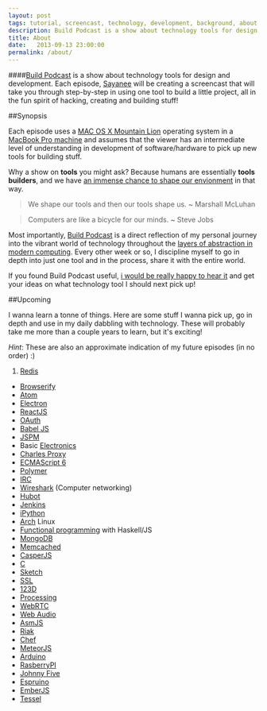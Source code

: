 ```yaml
---
layout: post
tags: tutorial, screencast, technology, development, background, about, author
description: Build Podcast is a show about technology tools for design and development. Each episode, Sayanee will be creating a screencast that will take you through step-by-step in using one tool to build a little project, all in the fun spirit of hacking, creating and building stuff!
title: About
date:   2013-09-13 23:00:00
permalink: /about/
---
```


####[Build Podcast](http://build-podcast.com) is a show about technology tools for design and development. Each episode, [Sayanee](http://sayan.ee) will be creating a screencast that will take you through step-by-step in using one tool to build a little project, all in the fun spirit of hacking, creating and building stuff!

##Synopsis

Each episode uses a [MAC OS X Mountain Lion](http://en.wikipedia.org/wiki/OS_X_Mountain_Lion) operating system in a [MacBook Pro machine](http://support.apple.com/kb/sp541) and assumes that the viewer has an intermediate level of understanding in development of software/hardware to pick up new tools for building stuff.

Why a show on **tools** you might ask? Because humans are essentially **tools builders**, and we have [an immense chance to shape our envionment](https://vimeo.com/34017777) in that way.

> We shape our tools and then our tools shape us. ~ Marshall McLuhan

> Computers are like a bicycle for our minds. ~ Steve Jobs

Most importantly, [Build Podcast](http://build-podcast.com) is a direct reflection of my personal journey into the vibrant world of technology throughout the [layers of abstraction in modern computing](https://twitter.com/sayanee_/status/277641534441136128). Every other week or so, I discipline myself to go in depth into just one tool and in the process, share it with the entire world.

If you found Build Podcast useful, [i would be really happy to hear it](http://twitter.com/sayanee_) and get your ideas on what technology tool I should next pick up!

<a name="upcoming"></a>
##Upcoming

I wanna learn a tonne of things. Here are some stuff I wanna pick up, go in depth and use in my daily dabbling with technology. These will probably take me more than a couple years to learn, but it's exciting!

*Hint*: These are also an approximate indication of my future episodes (in no order) :)

1. [Redis](http://redis.io/)
- [Browserify](http://browserify.org/)
- [Atom](https://atom.io/)
- [Electron](http://electron.atom.io/)
- [ReactJS](http://facebook.github.io/react/)
- [OAuth](http://oauth.net/)
- [Babel JS](https://babeljs.io/)
- [JSPM](http://jspm.io/)
- Basic [Electronics](http://www.amazon.com/Getting-Started-Electronics-Forrest-Mims/dp/0945053282)
- [Charles Proxy](http://www.charlesproxy.com/)
- [ECMAScript 6](http://www.ecmascript.org/)
- [Polymer](http://www.polymer-project.org/)
- [IRC](http://en.wikipedia.org/wiki/Internet_Relay_Chat)
- [Wireshark](http://www.wireshark.org/) (Computer networking)
- [Hubot](http://hubot.github.com/)
- [Jenkins](http://jenkins-ci.org/)
- [iPython](http://ipython.org/)
- [Arch](https://www.archlinux.org/) Linux
- [Functional programming](http://en.wikipedia.org/wiki/Functional_programming) with Haskell/JS
- [MongoDB](http://www.mongodb.org/)
- [Memcached](http://memcached.org/)
- [CasperJS](http://casperjs.org/)
- [C](http://en.wikipedia.org/wiki/C_programming_language)
- [Sketch](http://www.bohemiancoding.com/sketch/)
- [SSL](http://en.wikipedia.org/wiki/Secure_Socket_Layer)
- [123D](http://www.123dapp.com/design)
- [Processing](http://processing.org/)
- [WebRTC](http://www.webrtc.org/)
- [Web Audio](http://webaudio.github.io/web-audio-api/)
- [AsmJS](http://asmjs.org/)
- [Riak](http://basho.com/riak/)
- [Chef](http://www.opscode.com/chef/)
- [MeteorJS](http://www.meteor.com/)
- [Arduino](http://www.arduino.cc/)
- [RasberryPI](http://www.raspberrypi.org/)
- [Johnny Five](https://github.com/rwaldron/johnny-five)
- [Espruino](http://www.espruino.com/)
- [EmberJS](http://emberjs.com/)
- [Tessel](https://tessel.io/)

